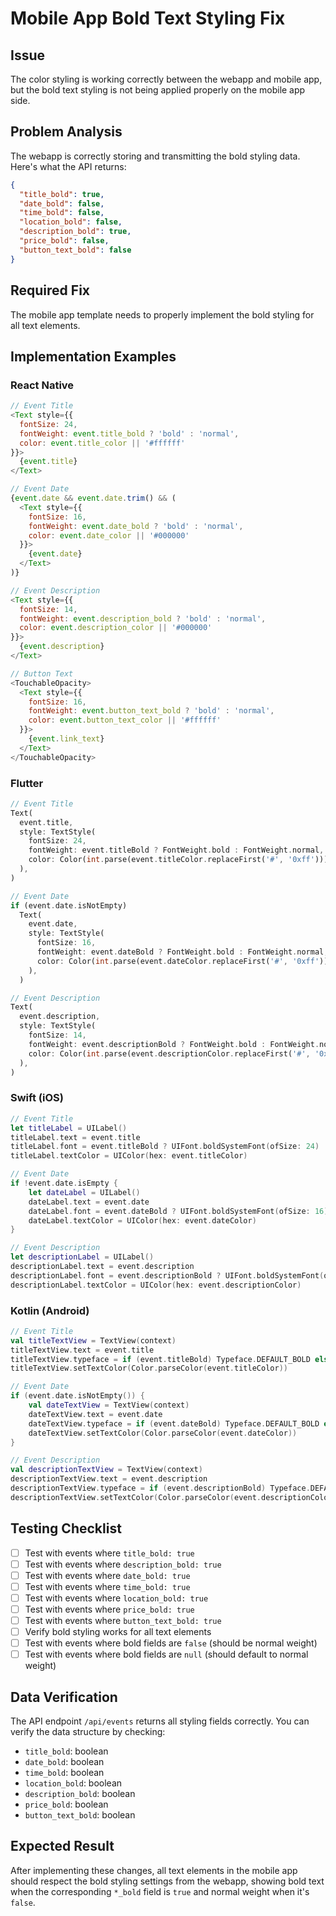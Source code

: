 # Mobile App Bold Text Styling Fix

## Issue
The color styling is working correctly between the webapp and mobile app, but the bold text styling is not being applied properly on the mobile app side.

## Problem Analysis
The webapp is correctly storing and transmitting the bold styling data. Here's what the API returns:

```json
{
  "title_bold": true,
  "date_bold": false,
  "time_bold": false,
  "location_bold": false,
  "description_bold": true,
  "price_bold": false,
  "button_text_bold": false
}
```

## Required Fix
The mobile app template needs to properly implement the bold styling for all text elements.

## Implementation Examples

### React Native
```javascript
// Event Title
<Text style={{
  fontSize: 24,
  fontWeight: event.title_bold ? 'bold' : 'normal',
  color: event.title_color || '#ffffff'
}}>
  {event.title}
</Text>

// Event Date
{event.date && event.date.trim() && (
  <Text style={{
    fontSize: 16,
    fontWeight: event.date_bold ? 'bold' : 'normal',
    color: event.date_color || '#000000'
  }}>
    {event.date}
  </Text>
)}

// Event Description
<Text style={{
  fontSize: 14,
  fontWeight: event.description_bold ? 'bold' : 'normal',
  color: event.description_color || '#000000'
}}>
  {event.description}
</Text>

// Button Text
<TouchableOpacity>
  <Text style={{
    fontSize: 16,
    fontWeight: event.button_text_bold ? 'bold' : 'normal',
    color: event.button_text_color || '#ffffff'
  }}>
    {event.link_text}
  </Text>
</TouchableOpacity>
```

### Flutter
```dart
// Event Title
Text(
  event.title,
  style: TextStyle(
    fontSize: 24,
    fontWeight: event.titleBold ? FontWeight.bold : FontWeight.normal,
    color: Color(int.parse(event.titleColor.replaceFirst('#', '0xff'))),
  ),
)

// Event Date
if (event.date.isNotEmpty)
  Text(
    event.date,
    style: TextStyle(
      fontSize: 16,
      fontWeight: event.dateBold ? FontWeight.bold : FontWeight.normal,
      color: Color(int.parse(event.dateColor.replaceFirst('#', '0xff'))),
    ),
  )

// Event Description
Text(
  event.description,
  style: TextStyle(
    fontSize: 14,
    fontWeight: event.descriptionBold ? FontWeight.bold : FontWeight.normal,
    color: Color(int.parse(event.descriptionColor.replaceFirst('#', '0xff'))),
  ),
)
```

### Swift (iOS)
```swift
// Event Title
let titleLabel = UILabel()
titleLabel.text = event.title
titleLabel.font = event.titleBold ? UIFont.boldSystemFont(ofSize: 24) : UIFont.systemFont(ofSize: 24)
titleLabel.textColor = UIColor(hex: event.titleColor)

// Event Date
if !event.date.isEmpty {
    let dateLabel = UILabel()
    dateLabel.text = event.date
    dateLabel.font = event.dateBold ? UIFont.boldSystemFont(ofSize: 16) : UIFont.systemFont(ofSize: 16)
    dateLabel.textColor = UIColor(hex: event.dateColor)
}

// Event Description
let descriptionLabel = UILabel()
descriptionLabel.text = event.description
descriptionLabel.font = event.descriptionBold ? UIFont.boldSystemFont(ofSize: 14) : UIFont.systemFont(ofSize: 14)
descriptionLabel.textColor = UIColor(hex: event.descriptionColor)
```

### Kotlin (Android)
```kotlin
// Event Title
val titleTextView = TextView(context)
titleTextView.text = event.title
titleTextView.typeface = if (event.titleBold) Typeface.DEFAULT_BOLD else Typeface.DEFAULT
titleTextView.setTextColor(Color.parseColor(event.titleColor))

// Event Date
if (event.date.isNotEmpty()) {
    val dateTextView = TextView(context)
    dateTextView.text = event.date
    dateTextView.typeface = if (event.dateBold) Typeface.DEFAULT_BOLD else Typeface.DEFAULT
    dateTextView.setTextColor(Color.parseColor(event.dateColor))
}

// Event Description
val descriptionTextView = TextView(context)
descriptionTextView.text = event.description
descriptionTextView.typeface = if (event.descriptionBold) Typeface.DEFAULT_BOLD else Typeface.DEFAULT
descriptionTextView.setTextColor(Color.parseColor(event.descriptionColor))
```

## Testing Checklist
- [ ] Test with events where `title_bold: true`
- [ ] Test with events where `description_bold: true`
- [ ] Test with events where `date_bold: true`
- [ ] Test with events where `time_bold: true`
- [ ] Test with events where `location_bold: true`
- [ ] Test with events where `price_bold: true`
- [ ] Test with events where `button_text_bold: true`
- [ ] Verify bold styling works for all text elements
- [ ] Test with events where bold fields are `false` (should be normal weight)
- [ ] Test with events where bold fields are `null` (should default to normal weight)

## Data Verification
The API endpoint `/api/events` returns all styling fields correctly. You can verify the data structure by checking:
- `title_bold`: boolean
- `date_bold`: boolean  
- `time_bold`: boolean
- `location_bold`: boolean
- `description_bold`: boolean
- `price_bold`: boolean
- `button_text_bold`: boolean

## Expected Result
After implementing these changes, all text elements in the mobile app should respect the bold styling settings from the webapp, showing bold text when the corresponding `*_bold` field is `true` and normal weight when it's `false`.
